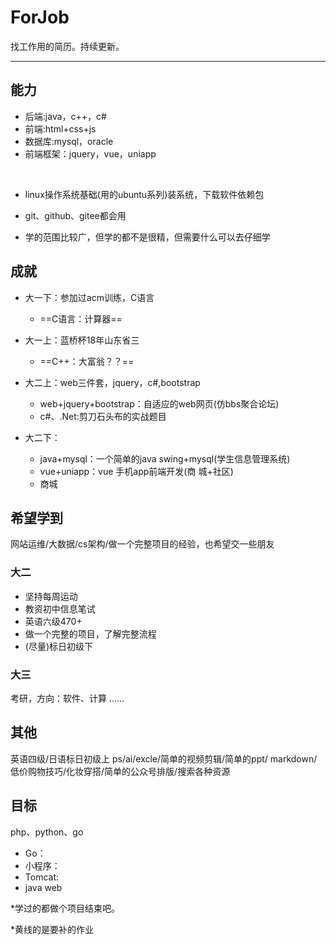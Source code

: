 # ForJob
找工作用的简历。持续更新。

---

##  能力

- 后端:java，c++，c#
- 前端:html+css+js
- 数据库:mysql，oracle
- 前端框架：jquery，vue，uniapp

<br>

- linux操作系统基础(用的ubuntu系列)装系统，下载软件依赖包

- git、github、gitee都会用

- 学的范围比较广，但学的都不是很精，但需要什么可以去仔细学

## 成就

- 大一下：参加过acm训练，C语言

  - ==C语言：计算器==

- 大一上：蓝桥杯18年山东省三
  - ==C++：大富翁？？==

- 大二上：web三件套，jquery，c#,bootstrap

  - web+jquery+bootstrap：自适应的web网页(仿bbs聚合论坛)
  - c#、.Net:剪刀石头布的实战题目

- 大二下：
  - java+mysql：一个简单的java swing+mysql(学生信息管理系统)
  - vue+uniapp：vue 手机app前端开发(商
城+社区)
  - 商城



## 希望学到

网站运维/大数据/cs架构/做一个完整项目的经验，也希望交一些朋友


### 大二
- 坚持每周运动
- 教资初中信息笔试
- 英语六级470+
- 做一个完整的项目，了解完整流程
- (尽量)标日初级下

### 大三
考研，方向：软件、计算
……

## 其他
英语四级/日语标日初级上
ps/ai/excle/简单的视频剪辑/简单的ppt/
markdown/低价购物技巧/化妆穿搭/简单的公众号排版/搜索各种资源

## 目标
php、python、go

  - Go：
  - 小程序：
  - Tomcat:
  - java web
  
*学过的都做个项目结束吧。

*黄线的是要补的作业


